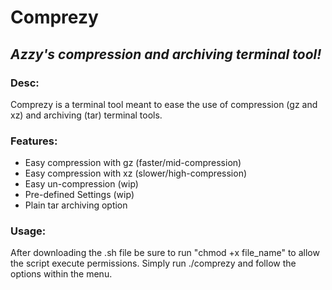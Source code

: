 # Comprezy 
## _Azzy's compression and archiving terminal tool!_

### Desc:
Comprezy is a terminal tool meant to ease the use of compression (gz and xz) and archiving (tar) terminal tools. 

### Features:
* Easy compression with gz (faster/mid-compression)
* Easy compression with xz (slower/high-compression)
* Easy un-compression  (wip)
* Pre-defined Settings (wip)
* Plain tar archiving option

### Usage:
After downloading the .sh file be sure to run "chmod +x file_name" to allow the script execute permissions. Simply run ./comprezy and follow the options within the menu.

